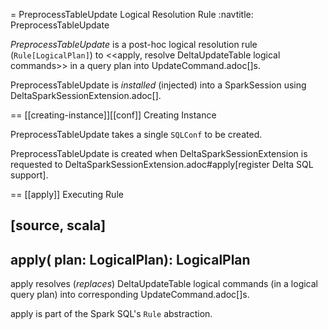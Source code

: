 = PreprocessTableUpdate Logical Resolution Rule
:navtitle: PreprocessTableUpdate

*PreprocessTableUpdate* is a post-hoc logical resolution rule (`Rule[LogicalPlan]`) to <<apply, resolve DeltaUpdateTable logical commands>> in a query plan into UpdateCommand.adoc[]s.

PreprocessTableUpdate is _installed_ (injected) into a SparkSession using DeltaSparkSessionExtension.adoc[].

== [[creating-instance]][[conf]] Creating Instance

PreprocessTableUpdate takes a single `SQLConf` to be created.

PreprocessTableUpdate is created when DeltaSparkSessionExtension is requested to DeltaSparkSessionExtension.adoc#apply[register Delta SQL support].

== [[apply]] Executing Rule

[source, scala]
----
apply(
  plan: LogicalPlan): LogicalPlan
----

apply resolves (_replaces_) DeltaUpdateTable logical commands (in a logical query plan) into corresponding UpdateCommand.adoc[]s.

apply is part of the Spark SQL's `Rule` abstraction.

